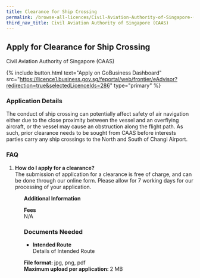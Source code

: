 ```yaml
---
title: Clearance for Ship Crossing
permalink: /browse-all-licences/Civil-Aviation-Authority-of-Singapore-(CAAS)/Clearance-for-Ship-Crossing
third_nav_title: Civil Aviation Authority of Singapore (CAAS)
---
```


## Apply for Clearance for Ship Crossing

Civil Aviation Authority of Singapore (CAAS)

{% include button.html text="Apply on GoBusiness Dashboard" src="https://licence1.business.gov.sg/feportal/web/frontier/eAdvisor?redirection=true&selectedLicenceIds=286" type="primary" %}

### Application Details

<p>The conduct of ship crossing can potentially affect safety of air navigation either due to the close proximity between the vessel and an overflying aircraft, or the vessel may cause an obstruction along the flight path. As such, prior clearance needs to be sought from CAAS before interests parties carry any ship crossings to the North and South of Changi Airport.</p>
 <h3>FAQ</h3>
 <ol>
 <li><Strong>How do I apply for a clearance?</Strong><BR>
 The submission of application for a clearance is free of charge, and can be done through our online form. Please allow for 7 working days for our processing of your application.</li>
 <ol>

**Additional Information**

<p><strong>Fees</strong><br />
 N/A</p>

### Documents Needed

<ul>
 <li><strong>Intended Route</strong><br>Details of Intended Route</li>
 </ul>
 <p><strong>File format: </strong>jpg, png, pdf<br>
 <strong>Maximum upload per application: </strong>2 MB</p>


